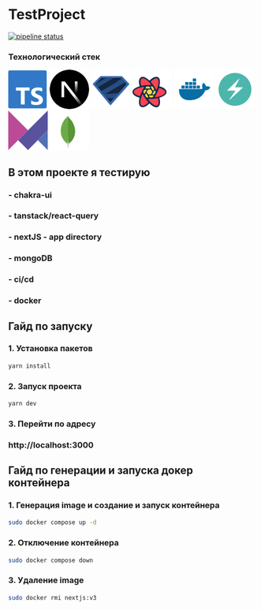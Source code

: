 # TestProject

[![pipeline status](https://github.com/Adelkkaa/TestProject/workflows/ci/badge.svg?branch=main)](https://github.com/Adelkkaa/TestProject/workflows/ci/badge.svg?branch=main)



### Технологический стек
[![](src/shared/assets/icons//ts.svg)](https://www.typescriptlang.org/)
[![](src/shared/assets/icons//next.svg)](https://nextjs.org/)
[![](src/shared/assets/icons//zod.svg)](https://zod.dev/)
[![](src/shared/assets/icons//tanstack.svg)](https://tanstack.com/router/latest)
[![](src/shared/assets/icons//docker.svg)](https://docs.docker.com/)
[![](src/shared/assets/icons//chakra.svg)](https://chakra-ui.com/)
[![](src/shared/assets/icons//framer-motion.svg)](https://www.framer.com/motion/)
[![](src/shared/assets/icons//mongodb.svg)](https://www.mongodb.com/)





## В этом проекте я тестирую
### - chakra-ui
### - tanstack/react-query
### - nextJS - app directory
### - mongoDB
### - ci/cd
### - docker

## Гайд по запуску
### 1. Установка пакетов
```bash
yarn install
```

### 2. Запуск проекта 
```bash
yarn dev
```

### 3. Перейти по адресу
### http://localhost:3000

## Гайд по генерации и запуска докер контейнера

### 1. Генерация image и создание и запуск контейнера
```bash
sudo docker compose up -d
```

### 2. Отключение контейнера
```bash
sudo docker compose down
```
### 3. Удаление image
```bash
sudo docker rmi nextjs:v3
```

